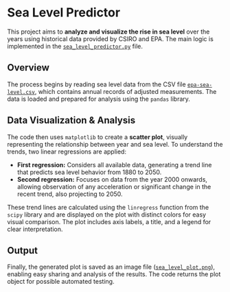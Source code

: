 # Sea Level Predictor

This project aims to **analyze and visualize the rise in sea level** over the years using historical data provided by CSIRO and EPA. The main logic is implemented in the [`sea_level_predictor.py`](./sea_level_predictor.py) file.

## Overview

The process begins by reading sea level data from the CSV file [`epa-sea-level.csv`](./epa-sea-level.csv), which contains annual records of adjusted measurements. The data is loaded and prepared for analysis using the `pandas` library.

## Data Visualization & Analysis

The code then uses `matplotlib` to create a **scatter plot**, visually representing the relationship between year and sea level. To understand the trends, two linear regressions are applied:

- **First regression:** Considers all available data, generating a trend line that predicts sea level behavior from 1880 to 2050.
- **Second regression:** Focuses on data from the year 2000 onwards, allowing observation of any acceleration or significant change in the recent trend, also projecting to 2050.

These trend lines are calculated using the `linregress` function from the `scipy` library and are displayed on the plot with distinct colors for easy visual comparison. The plot includes axis labels, a title, and a legend for clear interpretation.

## Output

Finally, the generated plot is saved as an image file ([`sea_level_plot.png`](./sea_level_plot.png)), enabling easy sharing and analysis of the results. The code returns the plot object for possible automated testing.
